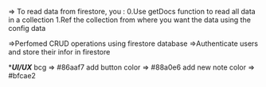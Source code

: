 
=> To read data from firestore, you : 
    0.Use getDocs function to read all data in a collection
    1.Ref the collection from where you want the data using the config data

=>Perfomed CRUD operations using firestore database
=>Authenticate users and store their infor in firestore

****************UI/UX***************
bcg => #86aaf7
add button color => #88a0e6
add new note color => #bfcae2